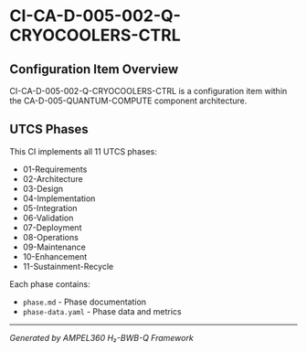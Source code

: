 # CI-CA-D-005-002-Q-CRYOCOOLERS-CTRL

## Configuration Item Overview
CI-CA-D-005-002-Q-CRYOCOOLERS-CTRL is a configuration item within the CA-D-005-QUANTUM-COMPUTE component architecture.

## UTCS Phases
This CI implements all 11 UTCS phases:
- 01-Requirements
- 02-Architecture
- 03-Design
- 04-Implementation
- 05-Integration
- 06-Validation
- 07-Deployment
- 08-Operations
- 09-Maintenance
- 10-Enhancement
- 11-Sustainment-Recycle

Each phase contains:
- `phase.md` - Phase documentation
- `phase-data.yaml` - Phase data and metrics

---
*Generated by AMPEL360 H₂-BWB-Q Framework*
